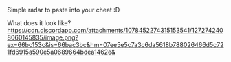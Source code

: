 Simple radar to paste into your cheat :D

What does it look like? https://cdn.discordapp.com/attachments/1078452274315153541/1272742408060145835/image.png?ex=66bc153c&is=66bac3bc&hm=07ee5e5c7a3c6da5618b788026466d5c721fd6915a590e5a0689664bdea1462e&
